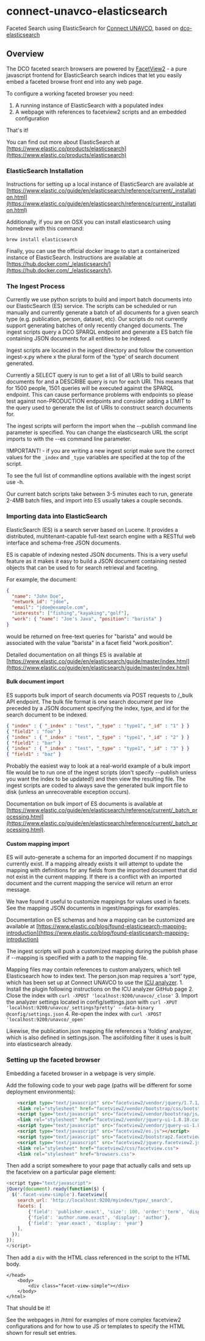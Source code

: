 # connect-unavco-elasticsearch
Faceted Search using ElasticSearch for [Connect UNAVCO](http://connect.unavco.org), based on  [dco-elasticsearch](https://github.com/tetherless-world/dco-elasticsearch)

## Overview

The DCO faceted search browsers are powered by [FacetView2](https://github.com/tetherless-world/facetview2) - a pure javascript frontend for ElasticSearch search indices that let you easily embed a faceted browse front end into any web page.

To configure a working faceted browser you need:
1. A running instance of ElasticSearch with a populated index
2. A webpage with references to facetview2 scripts and an embedded configuration

That's it!

You can find out more about ElasticSearch at [https://www.elastic.co/products/elasticsearch](https://www.elastic.co/products/elasticsearch)

### ElasticSearch Installation

Instructions for setting up a local instance of ElasticSearch are available at [https://www.elastic.co/guide/en/elasticsearch/reference/current/_installation.html](https://www.elastic.co/guide/en/elasticsearch/reference/current/_installation.html)

Additionally, if you are on OSX you can install elasticsearch using homebrew with this command:

```
brew install elasticsearch
```

Finally, you can use the official docker image to start a containerized instance of ElasticSearch.  Instructions are available at [https://hub.docker.com/_/elasticsearch/](https://hub.docker.com/_/elasticsearch/).

### The Ingest Process

Currently we use python scripts to build and import batch documents into our ElasticSearch (ES) service.  The scripts can be scheduled or run manually and currently generate a batch of all documents for a given search type (e.g. publication, person, dataset, etc).  Our scripts do not currently support generating batches of only recently changed documents.  The ingest scripts query a DCO SPARQL endpoint and generate a ES batch file containing JSON documents for all entities to be indexed.

Ingest scripts are located in the ingest directory and follow the convention ingest-x.py where x the plural form of the 'type' of search document generated.

Currently a SELECT query is run to get a list of all URIs to build search documents for and a DESCRIBE query is run for each URI.  This means that for 1500 people, 1501 queries will be executed against the SPARQL endpoint.  This can cause performance problems with endpoints so please test against non-PRODUCTION endpoints and consider adding a LIMIT to the query used to generate the list of URIs to construct search documents for.

The ingest scripts will perform the import when the --publish command line parameter is specified.  You can change the elasticsearch URL the script imports to with the --es command line parameter.

!IMPORTANT! - if you are writing a new ingest script make sure the correct values for the ``_index`` and ``_type`` variables are specified at the top of the script.

To see the full list of commandline options available with the ingest script use -h.

Our current batch scripts take between 3-5 minutes each to run, generate 2-4MB batch files, and import into ES usually takes a couple seconds.

### Importing data into ElasticSearch

ElasticSearch (ES) is a search server based on Lucene. It provides a distributed, multitenant-capable full-text search engine with a RESTful web interface and schema-free JSON documents.  

ES is capable of indexing nested JSON documents.  This is a very useful feature as it makes it easy to build a JSON document containing nested objects that can be used to for search retrieval and faceting.

For example, the document:
```json
{
  "name": "John Doe",
  "network_id": "jdoe",
  "email": "jdoe@example.com",
  "interests": ["fishing","kayaking","golf"],
  "work": { "name": "Joe's Java", "position": "barista" }
}
```
would be returned on free-text queries for "barista" and would be associated with the value "barista" in a facet field "work.position".

Detailed documentation on all things ES is available at [https://www.elastic.co/guide/en/elasticsearch/guide/master/index.html](https://www.elastic.co/guide/en/elasticsearch/guide/master/index.html)

#### Bulk document import

ES supports bulk import of search documents via POST requests to /_bulk API endpoint.  The bulk file format is one search document per line preceded by a JSON document specifying the index, type, and id for the search document to be indexed.

```json
{ "index" : { "_index" : "test", "_type" : "type1", "_id" : "1" } }
{ "field1" : "foo" }
{ "index" : { "_index" : "test", "_type" : "type1", "_id" : "2" } }
{ "field1" : "bar" }
{ "index" : { "_index" : "test", "_type" : "type1", "_id" : "3" } }
{ "field1" : "baz" }
```

Probably the easiest way to look at a real-world example of a bulk import file would be to run one of the ingest scripts (don't specify --publish unless you want the index to be updated!) and then view the resulting file.  The ingest scripts are coded to always save the generated bulk import file to disk (unless an unrecoverable exception occurs).

Documentation on bulk import of ES documents is available at [https://www.elastic.co/guide/en/elasticsearch/reference/current/_batch_processing.html](https://www.elastic.co/guide/en/elasticsearch/reference/current/_batch_processing.html).

#### Custom mapping import

ES will auto-generate a schema for an imported document if no mappings currently exist.  If a mapping already exists it will attempt to update the mapping with definitions for any fields from the imported document that did not exist in the current mapping.  If there is a conflict with an imported document and the current mapping the service will return an error message.

We have found it useful to customize mappings for values used in facets.  See the mapping JSON documents in ingest/mappings for examples.

Documentation on ES schemas and how a mapping can be customized are available at [https://www.elastic.co/blog/found-elasticsearch-mapping-introduction](https://www.elastic.co/blog/found-elasticsearch-mapping-introduction)

The ingest scripts will push a customized mapping during the publish phase if --mapping is specified with a path to the mapping file.

Mapping files may contain references to custom analyzers, which tell Elasticsearch how to index text. The person.json map requires a 'sort' type, which has been set up at Connect UNAVCO to use the [ICU analyzer](https://github.com/elastic/elasticsearch-analysis-icu). 1. Install the plugin following instructions on the ICU analyzer GitHub page
2. Close the index with `curl -XPOST 'localhost:9200/unavco/_close'` 
3. Import the analyzer settings located in config/settings.json with `curl -XPUT 'localhost:9200/unavco/_settings?pretty' --data-binary @config/settings.json` 
4. Re-open the index with `curl -XPOST 'localhost:9200/unavco/_open'` 

Likewise, the publication.json mapping file references a 'folding' analyzer, which is also defined in settings.json. The asciifolding filter it uses is built into elasticsearch already.

### Setting up the faceted browser

Embedding a faceted browser in a webpage is very simple.

Add the following code to your web page (paths will be different for some deployment environments):
```html
    <script type="text/javascript" src="facetview2/vendor/jquery/1.7.1/jquery-1.7.1.min.js"></script>
    <link rel="stylesheet" href="facetview2/vendor/bootstrap/css/bootstrap.min.css">
    <script type="text/javascript" src="facetview2/vendor/bootstrap/js/bootstrap.min.js"></script>
    <link rel="stylesheet" href="facetview2/vendor/jquery-ui-1.8.18.custom/jquery-ui-1.8.18.custom.css">
    <script type="text/javascript" src="facetview2/vendor/jquery-ui-1.8.18.custom/jquery-ui-1.8.18.custom.min.js"></script>
    <script type="text/javascript" src="facetview2/es.js"></script>
    <script type="text/javascript" src="facetview2/bootstrap2.facetview.theme.js"></script>
    <script type="text/javascript" src="facetview2/jquery.facetview2.js"></script>
    <link rel="stylesheet" href="facetview2/css/facetview.css">
    <link rel="stylesheet" href="browsers.css">
```

Then add a script somewhere to your page that actually calls and sets up the facetview on a particular page element: 
```js
<script type="text/javascript">
jQuery(document).ready(function($) {
  $('.facet-view-simple').facetview({
    search_url: 'http://localhost:9200/myindex/type/_search',
    facets: [
        {'field': 'publisher.exact', 'size': 100, 'order':'term', 'display': 'Publisher'},
        {'field': 'author.name.exact', 'display': 'author'},
        {'field': 'year.exact', 'display': 'year'}
    ],
  });
});
</script>
```

Then add a ``div`` with the HTML class referenced in the script to the HTML body.
```
</head>
    <body>
        <div class="facet-view-simple"></div>
    </body>
</html>
```

That should be it!

See the webpages in /html for examples of more complex facetview2 configurations and for how to use JS or templates to specify the HTML shown for result set entries.
